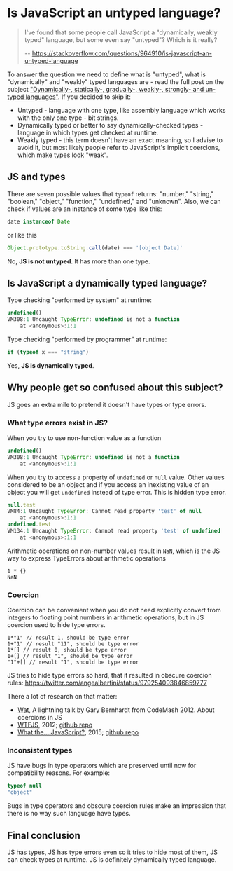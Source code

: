 # Is JavaScript an untyped language?

> I've found that some people call JavaScript a "dynamically, weakly typed" language, but some even say "untyped"? Which is it really?
>
> -- https://stackoverflow.com/questions/964910/is-javascript-an-untyped-language

To answer the question we need to define what is "untyped", what is "dynamically" and "weakly" typed languages are - read the full post on the subject ["Dynamically-, statically-, gradually-, weakly-, strongly- and un-typed languages"](posts/dynamic-static-gradual-untyped.md). If you decided to skip it:

 - Untyped - language with one type, like assembly language which works with the only one type - bit strings.
 - Dynamically typed or better to say dynamically-checked types - language in which types get checked at runtime.
 - Weakly typed - this term doesn't have an exact meaning, so I advise to avoid it, but most likely people refer to JavaScript's implicit coercions, which make types look "weak".

## JS and types
There are seven possible values that `typeof` returns: "number," "string," "boolean," "object," "function," "undefined," and "unknown". Also, we can check if values are an instance of some type like this:

```js
date instanceof Date
```

or like this

```js
Object.prototype.toString.call(date) === '[object Date]'
```

No, **JS is not untyped**. It has more than one type.

## Is JavaScript a dynamically typed language?

Type checking "performed by system" at runtime:
```js
undefined()
VM308:1 Uncaught TypeError: undefined is not a function
    at <anonymous>:1:1
```

Type checking "performed by programmer" at runtime:
```js
if (typeof x === "string")
```

Yes, **JS is dynamically typed**.

## Why people get so confused about this subject?
JS goes an extra mile to pretend it doesn't have types or type errors.

### What type errors exist in JS?

When you try to use non-function value as a function
```js
undefined()
VM308:1 Uncaught TypeError: undefined is not a function
    at <anonymous>:1:1
```

When you try to access a property of `undefined` or `null` value. 
Other values considered to be an object and if you access an inexisting value of an object you will get `undefined` instead of type error. This is hidden type error.
```js
null.test
VM84:1 Uncaught TypeError: Cannot read property 'test' of null
    at <anonymous>:1:1
undefined.test
VM134:1 Uncaught TypeError: Cannot read property 'test' of undefined
    at <anonymous>:1:1
```

Arithmetic operations on non-number values result in `NaN`, which is the JS way to express TypeErrors about arithmetic operations
```
1 * {}
NaN
```

### Coercion
Coercion can be convenient when you do not need explicitly convert from integers to floating point numbers in arithmetic operations, but in JS coercion used to hide type errors.
```
1*"1" // result 1, should be type error
1+"1" // result "11", should be type error
1*[] // result 0, should be type error
1+[] // result "1", should be type error
"1"+[] // result "1", should be type error
```

JS tries to hide type errors so hard, that it resulted in obscure coercion rules: https://twitter.com/angealbertini/status/979254093846859777

There a lot of research on that matter:
- [Wat](https://www.destroyallsoftware.com/talks/wat), A lightning talk by Gary Bernhardt from CodeMash 2012. About coercions in JS
- [WTFJS](https://www.youtube.com/watch?v=et8xNAc2ic8), 2012; [github repo](https://github.com/denysdovhan/wtfjs)
- [What the... JavaScript?](https://www.youtube.com/watch?v=2pL28CcEijU), 2015; [github repo](https://github.com/getify/You-Dont-Know-JS)

### Inconsistent types
JS have bugs in type operators which are preserved until now for compatibility reasons. For example:
```js
typeof null
"object"
```

Bugs in type operators and obscure coercion rules make an impression that there is no way such language have types.

## Final conclusion

JS has types, JS has type errors even so it tries to hide most of them, JS can check types at runtime. JS is definitely dynamically typed language.
